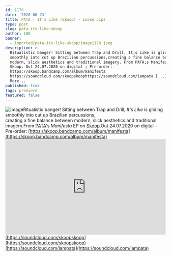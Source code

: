 ```yaml
---
id: 1178
date: '2020-06-23'
title: PATA - It's Like (Skoop) - Loose Lips
type: post
slug: pata-its-like-skoop
author: 100
banner:
  - imported/pata-its-like-skoop/image1178.jpeg
description: >-
  Ritualistic banger! Sitting between Trap and Drill, It;s Like is gliding
  smoothly into cut up Brazilian percussions,creating a fine balance between
  modern, slick aesthetics and traditional imagery. From PATA;s Manifesta EP on
  Skoop. Out 24.07.2020 on digital ; Pre-order:
  https://skoop.bandcamp.com/album/manifesta
  https://soundcloud.com/skoopskoophttps://soundcloud.com/iampata [...]Read
  More...
published: true
tags: premiere
featured: false
---
```

![image](../imported/pata-its-like-skoop/image1178.jpeg)Ritualistic banger! Sitting between Trap and Drill, _It's Like_ is gliding smoothly into cut up Brazilian percussions,  
creating a fine balance between modern, slick aesthetics and traditional imagery.From [PATA'](https://soundcloud.com/iampata)s _Manifesta_ EP on [Skoop](https://skoop.bandcamp.com/).Out 24.07.2020 on digital – Pre-order: [](https://skoop.bandcamp.com/album/manifesta)[https://skoop.bandcamp.com/album/manifesta](https://skoop.bandcamp.com/album/manifesta)<iframe width='100%' height='300' scrolling='no' frameborder='no' allow='autoplay' src='https://w.soundcloud.com/player/?url=https%3A//api.soundcloud.com/tracks/845498317&color=%23ff5500&auto_play=false&hide_related=true&show_comments=true&show_user=true&show_reposts=false&show_teaser=false'></iframe>[](https://soundcloud.com/skoopskoop)[https://soundcloud.com/skoopskoop](https://soundcloud.com/skoopskoop)  
[](https://soundcloud.com/iampata)[https://soundcloud.com/iampata](https://soundcloud.com/iampata)